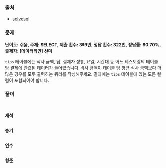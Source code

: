 ### 출처
- [solvesql](https://solvesql.com/problems/find-tables-with-high-bill/)

### 문제

**난이도: 쉬움, 주제: SELECT, 제출 횟수: 399번, 정답 횟수: 322번, 정답률: 80.70%, 출제자: [데이터리안] 선미**

`tips` 테이블에는 식사 금액, 팁, 결제자 성별, 요일, 시간대 등 어느 레스토랑의 테이블 당 결제에 관련된 데이터가 들어있습니다. 식사 금액이 테이블 당 평균 식사 금액보다 더 많은 경우를 모두 출력하는 쿼리를 작성해주세요. 결과에는 `tips` 테이블에 있는 모든 컬럼이 포함되어야 합니다.

### 풀이
<br>

**재석**

```sql
```   

**승기**
```sql
```

**연수**

```sql
```

**형준**
```sql
```
